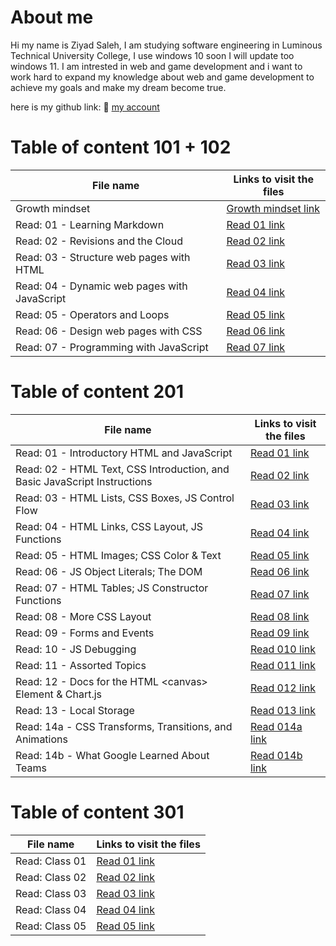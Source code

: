 # About me 

Hi my name is Ziyad Saleh, I am studying software engineering in Luminous Technical University College, I use windows 10 soon I will update too windows 11. I am intrested in web and game development and i want to work hard to expand my knowledge about web and game development to achieve my goals and make my dream become true.

here is my github link: 💙
[my account](https://github.com/Ziyadhs?tab=repositories)
# Table of content 101 + 102

| File name | Links to visit the files |
| --- | ----------- |
| Growth mindset | [Growth mindset link](https://ziyadhs.github.io/Read-Notes/101,102/growth%20mindset) |
| Read: 01 - Learning Markdown | [Read 01 link](https://ziyadhs.github.io/Read-Notes/101,102/Read:%2001%20-%20Learning%20Markdown) |
| Read: 02 - Revisions and the Cloud | [Read 02 link](https://ziyadhs.github.io/Read-Notes/101,102/Read:%2002%20-%20Revisions%20and%20the%20Cloud) |
| Read: 03 - Structure web pages with HTML | [Read 03 link](https://ziyadhs.github.io/Read-Notes/101,102/Read03) |
|  Read: 04 - Dynamic web pages with JavaScript | [Read 04 link](https://ziyadhs.github.io/Read-Notes/101,102/Read04) |
|  Read: 05 - Operators and Loops | [Read 05 link](https://ziyadhs.github.io/Read-Notes/101,102/Read05) |
|  Read: 06 - Design web pages with CSS | [Read 06 link](https://ziyadhs.github.io/Read-Notes/101,102/Read06) |
|  Read: 07 - Programming with JavaScript | [Read 07 link](https://ziyadhs.github.io/Read-Notes/101,102/Read07) |

# Table of content 201

| File name | Links to visit the files |
| --- | ----------- |
| Read: 01 - Introductory HTML and JavaScript | [Read 01 link](https://ziyadhs.github.io/Read-Notes/201/Read01c201) |
| Read: 02 - HTML Text, CSS Introduction, and Basic JavaScript Instructions | [Read 02 link](https://ziyadhs.github.io/Read-Notes/201/Read02c201) |
| Read: 03 - HTML Lists, CSS Boxes, JS Control Flow | [Read 03 link](https://ziyadhs.github.io/Read-Notes/201/Read03c201) |
| Read: 04 - HTML Links, CSS Layout, JS Functions | [Read 04 link](https://ziyadhs.github.io/Read-Notes/201/Read04c201) |
| Read: 05 - HTML Images; CSS Color & Text | [Read 05 link](https://ziyadhs.github.io/Read-Notes/201/Read05c201) |
| Read: 06 - JS Object Literals; The DOM | [Read 06 link](https://ziyadhs.github.io/Read-Notes/201/Read06c201) |
| Read: 07 - HTML Tables; JS Constructor Functions | [Read 07 link](https://ziyadhs.github.io/Read-Notes/201/Read07c201) |
| Read: 08 - More CSS Layout | [Read 08 link](https://ziyadhs.github.io/Read-Notes/201/Read08c201) |
| Read: 09 - Forms and Events | [Read 09 link](https://ziyadhs.github.io/Read-Notes/201/Read09c201) |
| Read: 10 - JS Debugging | [Read 010 link](https://ziyadhs.github.io/Read-Notes/201/Read010c201) |
| Read: 11 - Assorted Topics | [Read 011 link](https://ziyadhs.github.io/Read-Notes/201/Read011c201) |
| Read: 12 - Docs for the HTML &lt;canvas> Element & Chart.js | [Read 012 link](https://ziyadhs.github.io/Read-Notes/201/Read012c201) |
| Read: 13 - Local Storage | [Read 013 link](https://ziyadhs.github.io/Read-Notes/201/Read013c201) |
| Read: 14a - CSS Transforms, Transitions, and Animations | [Read 014a link](https://ziyadhs.github.io/Read-Notes/201/Read014c201a) |
| Read: 14b - What Google Learned About Teams | [Read 014b link](https://ziyadhs.github.io/Read-Notes/201/Read014c201b) |


# Table of content 301

| File name | Links to visit the files |
| --- | ----------- |
| Read: Class 01| [Read 01 link](https://ziyadhs.github.io/Read-Notes/301/Read01c301) |
| Read: Class 02| [Read 02 link](https://ziyadhs.github.io/Read-Notes/301/Read02c301) |
| Read: Class 03| [Read 03 link](https://ziyadhs.github.io/Read-Notes/301/Read03c301) |
| Read: Class 04| [Read 04 link](https://ziyadhs.github.io/Read-Notes/301/Read04c301) |
| Read: Class 05| [Read 05 link](https://ziyadhs.github.io/Read-Notes/301/Read05c301) |
